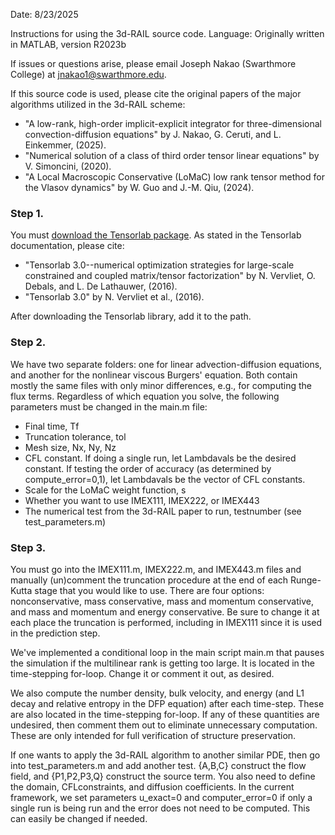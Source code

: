 Date: 8/23/2025

Instructions for using the 3d-RAIL source code.
Language: Originally written in MATLAB, version R2023b

If issues or questions arise, please email Joseph Nakao (Swarthmore College) at jnakao1@swarthmore.edu.

If this source code is used, please cite the original papers of the major algorithms utilized in the 3d-RAIL scheme:

* "A low-rank, high-order implicit-explicit integrator for three-dimensional convection-diffusion equations" by J. Nakao, G. Ceruti, and L. Einkemmer, (2025).
* "Numerical solution of a class of third order tensor linear equations" by V. Simoncini, (2020).
* "A Local Macroscopic Conservative (LoMaC) low rank tensor method for the Vlasov dynamics" by W. Guo and J.-M. Qiu, (2024).

### Step 1.

You must [download the Tensorlab package](https://tensorlab.net/). As stated in the Tensorlab documentation, please cite:

* "Tensorlab 3.0--numerical optimization strategies for large-scale constrained and coupled matrix/tensor factorization" by N. Vervliet, O. Debals, and L. De Lathauwer, (2016).
* "Tensorlab 3.0" by N. Vervliet et al., (2016).

After downloading the Tensorlab library, add it to the path.

### Step 2.

We have two separate folders: one for linear advection-diffusion equations, and another for the nonlinear viscous Burgers' equation. Both contain mostly the same files with only minor differences, e.g., for computing the flux terms. Regardless of which equation you solve, the following parameters must be changed in the main.m file:

* Final time, Tf
* Truncation tolerance, tol
* Mesh size, Nx, Ny, Nz
* CFL constant. If doing a single run, let Lambdavals be the desired constant. If testing the order of accuracy (as determined by compute_error=0,1), let Lambdavals be the vector of CFL constants.
* Scale for the LoMaC weight function, s
* Whether you want to use IMEX111, IMEX222, or IMEX443
* The numerical test from the 3d-RAIL paper to run, testnumber (see test_parameters.m)

### Step 3.

You must go into the IMEX111.m, IMEX222.m, and IMEX443.m files and manually (un)comment the truncation procedure at the end of each Runge-Kutta stage that you would like to use. There are four options: nonconservative, mass conservative, mass and momentum conservative, and mass and momentum and energy conservative. Be sure to change it at each place the truncation is performed, including in IMEX111 since it is used in the prediction step.

We've implemented a conditional loop in the main script main.m that pauses the simulation if the multilinear rank is getting too large. It is located in the time-stepping for-loop. Change it or comment it out, as desired.

We also compute the number density, bulk velocity, and energy (and L1 decay and relative entropy in the DFP equation) after each time-step. These are also located in the time-stepping for-loop. If any of these quantities are undesired, then comment them out to eliminate unnecessary computation. These are only intended for full verification of structure preservation.

If one wants to apply the 3d-RAIL algorithm to another similar PDE, then go into test_parameters.m and add another test. {A,B,C} construct the flow field, and {P1,P2,P3,Q} construct the source term. You also need to define the domain, CFLconstraints, and diffusion coefficients. In the current framework, we set parameters u_exact=0 and computer_error=0 if only a single run is being run and the error does not need to be computed. This can easily be changed if needed.
